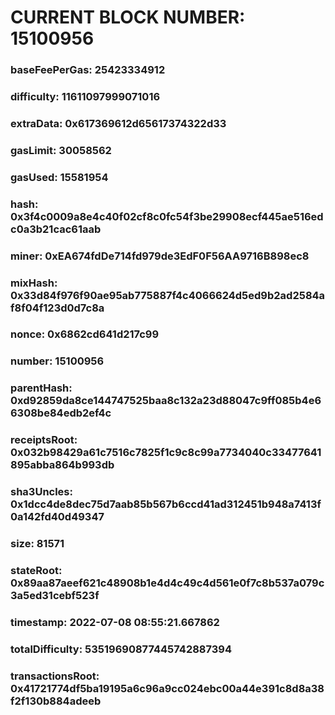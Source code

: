 # CURRENT BLOCK NUMBER: 15100956

### baseFeePerGas: 25423334912
### difficulty: 11611097999071016
### extraData: 0x617369612d65617374322d33
### gasLimit: 30058562
### gasUsed: 15581954
### hash: 0x3f4c0009a8e4c40f02cf8c0fc54f3be29908ecf445ae516edc0a3b21cac61aab
### miner: 0xEA674fdDe714fd979de3EdF0F56AA9716B898ec8
### mixHash: 0x33d84f976f90ae95ab775887f4c4066624d5ed9b2ad2584af8f04f123d0d7c8a
### nonce: 0x6862cd641d217c99
### number: 15100956
### parentHash: 0xd92859da8ce144747525baa8c132a23d88047c9ff085b4e66308be84edb2ef4c
### receiptsRoot: 0x032b98429a61c7516c7825f1c9c8c99a7734040c33477641895abba864b993db
### sha3Uncles: 0x1dcc4de8dec75d7aab85b567b6ccd41ad312451b948a7413f0a142fd40d49347
### size: 81571
### stateRoot: 0x89aa87aeef621c48908b1e4d4c49c4d561e0f7c8b537a079c3a5ed31cebf523f
### timestamp: 2022-07-08 08:55:21.667862
### totalDifficulty: 53519690877445742887394
### transactionsRoot: 0x41721774df5ba19195a6c96a9cc024ebc00a44e391c8d8a38f2f130b884adeeb
